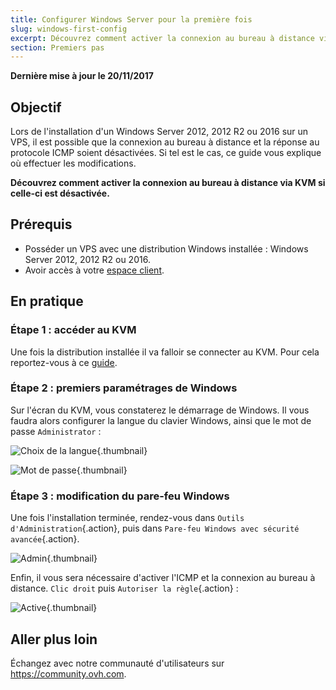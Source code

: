 ```yaml
---
title: Configurer Windows Server pour la première fois
slug: windows-first-config
excerpt: Découvrez comment activer la connexion au bureau à distance via KVM si celle-ci est désactivée
section: Premiers pas
---
```


**Dernière mise à jour le 20/11/2017**

## Objectif

Lors de l'installation d'un Windows Server 2012, 2012 R2 ou 2016 sur un VPS, il est possible que la connexion au bureau à distance et la réponse au protocole ICMP soient désactivées. Si tel est le cas, ce guide vous explique où effectuer les modifications.

**Découvrez comment activer la connexion au bureau à distance via KVM si celle-ci est désactivée.**

## Prérequis

- Posséder un VPS avec une distribution Windows installée : Windows Server 2012, 2012 R2 ou 2016.
- Avoir accès à votre [espace client](https://www.ovh.com/auth/?action=gotomanager&from=https://www.ovh.com/fr/&ovhSubsidiary=fr).


## En pratique

### Étape 1 : accéder au KVM

Une fois la distribution installée il va falloir se connecter au KVM. Pour cela reportez-vous à ce [guide](https://docs.ovh.com/fr/vps/utilisation-kvm-sur-vps/).

### Étape 2 : premiers paramétrages de Windows

Sur l'écran du KVM, vous constaterez le démarrage de Windows. Il vous faudra alors configurer la langue du clavier Windows, ainsi que le mot de passe `Administrator` :

![Choix de la langue](images/windows2.png){.thumbnail}

![Mot de passe](images/windows3.png){.thumbnail}

### Étape 3 : modification du pare-feu Windows

Une fois l'installation terminée, rendez-vous dans `Outils d'Administration`{.action}, puis dans `Pare-feu Windows avec sécurité avancée`{.action}.

![Admin](images/windows4.png){.thumbnail}

Enfin, il vous sera nécessaire d'activer l'ICMP et la connexion au bureau à distance. `Clic droit` puis `Autoriser la règle`{.action} :

![Active](images/windows5.png){.thumbnail}


## Aller plus loin

Échangez avec notre communauté d'utilisateurs sur <https://community.ovh.com>.